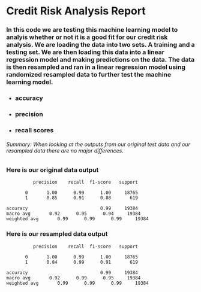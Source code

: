 # Credit Risk Analysis Report
### In this code we are testing this machine learning model to analyis whether or not it is a good fit for our credit risk analysis. We are loading the data into two sets. A training and a testing set. We are then loading this data into a linear regression model and making predictions on the data. The data is then resampled and ran in a linear regression model using randomized resampled data to further test the machine learning model. 

- ### accuracy

- ### precision

- ### recall scores

###### Summary: When looking at the outputs from our original test data and our resampled data there are no major differences. 

### Here is our original data output
              precision    recall  f1-score   support

           0       1.00      0.99      1.00     18765
           1       0.85      0.91      0.88       619

    accuracy                           0.99     19384
    macro avg       0.92      0.95      0.94     19384
    weighted avg       0.99      0.99      0.99     19384

### Here is our resampled data output

              precision    recall  f1-score   support

           0       1.00      0.99      1.00     18765
           1       0.84      0.99      0.91       619

    accuracy                           0.99     19384
    macro avg       0.92      0.99      0.95     19384
    weighted avg       0.99      0.99      0.99     19384

### 